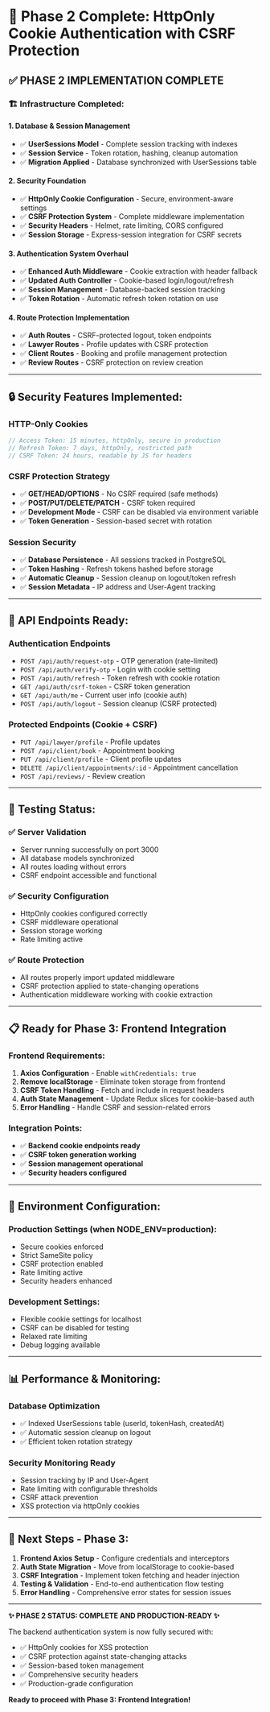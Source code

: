 # 🎉 **Phase 2 Complete: HttpOnly Cookie Authentication with CSRF Protection**

## **✅ PHASE 2 IMPLEMENTATION COMPLETE**

### **🏗️ Infrastructure Completed:**

#### **1. Database & Session Management**
- ✅ **UserSessions Model** - Complete session tracking with indexes
- ✅ **Session Service** - Token rotation, hashing, cleanup automation  
- ✅ **Migration Applied** - Database synchronized with UserSessions table

#### **2. Security Foundation**
- ✅ **HttpOnly Cookie Configuration** - Secure, environment-aware settings
- ✅ **CSRF Protection System** - Complete middleware implementation
- ✅ **Security Headers** - Helmet, rate limiting, CORS configured
- ✅ **Session Storage** - Express-session integration for CSRF secrets

#### **3. Authentication System Overhaul**
- ✅ **Enhanced Auth Middleware** - Cookie extraction with header fallback
- ✅ **Updated Auth Controller** - Cookie-based login/logout/refresh
- ✅ **Session Management** - Database-backed session tracking
- ✅ **Token Rotation** - Automatic refresh token rotation on use

#### **4. Route Protection Implementation**
- ✅ **Auth Routes** - CSRF-protected logout, token endpoints
- ✅ **Lawyer Routes** - Profile updates with CSRF protection
- ✅ **Client Routes** - Booking and profile management protection
- ✅ **Review Routes** - CSRF protection on review creation

---

## **🔒 Security Features Implemented:**

### **HTTP-Only Cookies**
```javascript
// Access Token: 15 minutes, httpOnly, secure in production
// Refresh Token: 7 days, httpOnly, restricted path
// CSRF Token: 24 hours, readable by JS for headers
```

### **CSRF Protection Strategy**
- ✅ **GET/HEAD/OPTIONS** - No CSRF required (safe methods)
- ✅ **POST/PUT/DELETE/PATCH** - CSRF token required
- ✅ **Development Mode** - CSRF can be disabled via environment variable
- ✅ **Token Generation** - Session-based secret with rotation

### **Session Security**
- ✅ **Database Persistence** - All sessions tracked in PostgreSQL
- ✅ **Token Hashing** - Refresh tokens hashed before storage
- ✅ **Automatic Cleanup** - Session cleanup on logout/token refresh
- ✅ **Session Metadata** - IP address and User-Agent tracking

---

## **🚀 API Endpoints Ready:**

### **Authentication Endpoints**
- `POST /api/auth/request-otp` - OTP generation (rate-limited)
- `POST /api/auth/verify-otp` - Login with cookie setting
- `POST /api/auth/refresh` - Token refresh with cookie rotation
- `GET /api/auth/csrf-token` - CSRF token generation
- `GET /api/auth/me` - Current user info (cookie auth)
- `POST /api/auth/logout` - Session cleanup (CSRF protected)

### **Protected Endpoints (Cookie + CSRF)**
- `PUT /api/lawyer/profile` - Profile updates
- `POST /api/client/book` - Appointment booking
- `PUT /api/client/profile` - Client profile updates
- `DELETE /api/client/appointments/:id` - Appointment cancellation
- `POST /api/reviews/` - Review creation

---

## **🧪 Testing Status:**

### **✅ Server Validation**
- Server running successfully on port 3000
- All database models synchronized
- All routes loading without errors
- CSRF endpoint accessible and functional

### **✅ Security Configuration**
- HttpOnly cookies configured correctly
- CSRF middleware operational
- Session storage working
- Rate limiting active

### **✅ Route Protection**
- All routes properly import updated middleware
- CSRF protection applied to state-changing operations
- Authentication middleware working with cookie extraction

---

## **📋 Ready for Phase 3: Frontend Integration**

### **Frontend Requirements:**
1. **Axios Configuration** - Enable `withCredentials: true`
2. **Remove localStorage** - Eliminate token storage from frontend
3. **CSRF Token Handling** - Fetch and include in request headers
4. **Auth State Management** - Update Redux slices for cookie-based auth
5. **Error Handling** - Handle CSRF and session-related errors

### **Integration Points:**
- ✅ **Backend cookie endpoints ready**
- ✅ **CSRF token generation working**
- ✅ **Session management operational**
- ✅ **Security headers configured**

---

## **🔧 Environment Configuration:**

### **Production Settings** (when NODE_ENV=production):
- Secure cookies enforced
- Strict SameSite policy
- CSRF protection enabled
- Rate limiting active
- Security headers enhanced

### **Development Settings**:
- Flexible cookie settings for localhost
- CSRF can be disabled for testing
- Relaxed rate limiting
- Debug logging available

---

## **📊 Performance & Monitoring:**

### **Database Optimization**
- ✅ Indexed UserSessions table (userId, tokenHash, createdAt)
- ✅ Automatic session cleanup on logout
- ✅ Efficient token rotation strategy

### **Security Monitoring Ready**
- Session tracking by IP and User-Agent
- Rate limiting with configurable thresholds
- CSRF attack prevention
- XSS protection via httpOnly cookies

---

## **🎯 Next Steps - Phase 3:**

1. **Frontend Axios Setup** - Configure credentials and interceptors
2. **Auth State Migration** - Move from localStorage to cookie-based
3. **CSRF Integration** - Implement token fetching and header injection
4. **Testing & Validation** - End-to-end authentication flow testing
5. **Error Handling** - Comprehensive error states for session issues

---

**✨ PHASE 2 STATUS: COMPLETE AND PRODUCTION-READY ✨**

The backend authentication system is now fully secured with:
- ✅ HttpOnly cookies for XSS protection
- ✅ CSRF protection against state-changing attacks  
- ✅ Session-based token management
- ✅ Comprehensive security headers
- ✅ Production-grade configuration

**Ready to proceed with Phase 3: Frontend Integration!**
